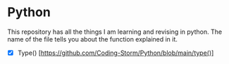 # Python
This repository has all the things I am learning and revising in python. The name of the file tells you about the function explained in it.
- [x] Type() [https://github.com/Coding-Storm/Python/blob/main/type()]
